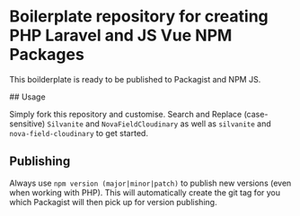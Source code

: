 # Boilerplate repository for creating PHP Laravel and JS Vue NPM Packages

This boilderplate is ready to be published to Packagist and NPM JS.

## Usage

Simply fork this repository and customise. Search and Replace (case-sensitive) `Silvanite` and `NovaFieldCloudinary` as well as `silvanite` and `nova-field-cloudinary` to get started.

## Publishing

Always use `npm version (major|minor|patch)` to publish new versions (even when working with PHP). This will automatically create the git tag for you which Packagist will then pick up for version publishing.
